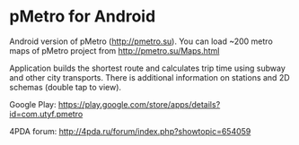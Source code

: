# pMetro for Android

Android version of pMetro (http://pmetro.su). You can load ~200 metro maps of pMetro project from http://pmetro.su/Maps.html

Application builds the shortest route and calculates trip time using subway and other city transports. There is additional information on stations and 2D schemas (double tap to view).

Google Play: https://play.google.com/store/apps/details?id=com.utyf.pmetro

4PDA forum: http://4pda.ru/forum/index.php?showtopic=654059
